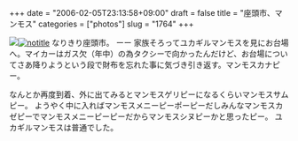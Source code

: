 +++
date = "2006-02-05T23:13:58+09:00"
draft = false
title = "座頭市、マンモス"
categories = ["photos"]
slug = "1764"
+++

<img src="http://hbkr.org/images/dailyicons/photo.gif" class="thumb-img"><a href="http://www.flickr.com/photos/h-b-k-r/95749513/" target="_blank"><img src="http://static.flickr.com/26/95749513_a0876c6374.jpg" class="photoen" alt="notitle"  /></a>
なりきり座頭市。
ーー
家族そろってユカギルマンモスを見にお台場へ。マイカーはガス欠（年中）の為タクシーで向かったんだけど、お台場についてさあ降りようという段で財布を忘れた事に気づき引き返す。マンモスカナピー。

<!--more-->
なんとか再度到着、外に出てみるとマンモスゲリピーになるくらいマンモスサムピー。
ようやく中に入ればマンモスメニーピーポーピーだしみんなマンモスカゼピーでマンモスメニーピーピーだからマンモスシヌピーかと思ったピー。
ユカギルマンモスは普通でした。

